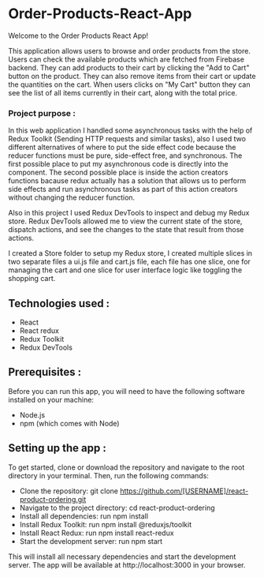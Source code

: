 # Order-Products-React-App

Welcome to the Order Products React App!

This application allows users to browse and order products from the store. Users can check the available products which are fetched from Firebase backend.
They can add products to their cart by clicking the "Add to Cart" button on the product. They can also remove items from their cart or update the quantities on the cart. When users clicks on "My Cart" button they can see the list of all items currently in their cart, along with the total price.


### Project purpose :

In this web application I handled some asynchronous tasks with the help of Redux Toolkit (Sending HTTP requests and similar tasks), also I used two different alternatives of where to put the side effect code because the reducer functions must be pure, side-effect free, and synchronous. The first possible place to put my asynchronous code is directly into the component. The second possible place is inside the action creators functions bacause redux actually has a solution that allows us to perform side effects and run asynchronous tasks as part of this action creators without changing the reducer function. 

Also in this project I used Redux DevTools to inspect and debug my Redux store. Redux DevTools allowed me to view the current state of the store, dispatch actions, and see the changes to the state that result from those actions.


I created a Store folder to setup my Redux store, I created multiple slices in two separate files a ui.js file and cart.js file, each file has one slice, one for managing the cart and one slice for user interface logic like toggling the shopping cart.



## Technologies used :

- React
-  React redux 
-  Redux Toolkit 
-  Redux DevTools


## Prerequisites :

Before you can run this app, you will need to have the following software installed on your machine:

- Node.js
- npm (which comes with Node)

## Setting up the app :

To get started, clone or download the repository and navigate to the root directory in your terminal. Then, run the following commands:


- Clone the repository: git clone https://github.com/[USERNAME]/react-product-ordering.git
- Navigate to the project directory: cd react-product-ordering
- Install all dependencies: run npm install
- Install Redux Toolkit: run npm install @reduxjs/toolkit
- Install React Redux: run npm install react-redux
- Start the development server: run npm start


This will install all necessary dependencies and start the development server. The app will be available at http://localhost:3000 in your browser.

